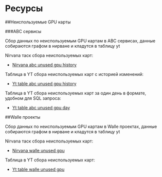 Ресурсы
===
##Неиспользуемые GPU карты

###ABC сервисы

Сбор данных по неиспользуемым GPU картам в ABC сервисах, данные собираются графом в нирване и кладутся в таблицу yt

Nirvana таск сбора неиспользуемых карт:
 - [Nirvana abc unused gpu history](https://nirvana.yandex-team.ru/flow/461766ec-6851-41ad-a902-ae6c71bd5c59/509d11cf-f45c-4af0-9ca0-ab46a4928d0f/graph)

Таблица в YT сбора неиспользуемых карт с историей изменений:
 - [Yt table abc unused gpu history](https://yt.yandex-team.ru/hahn/navigation?path=//home/capacity_planning/gpu_idle/abc_history_dataset_cost)

Таблица в YT сбора неиспользуемых карт за один день в формате, удобном для SQL запроса:
 - [Yt table abc unused gpu day](https://yt.yandex-team.ru/hahn/navigation?path=//home/capacity_planning/gpu_idle/abc_day_cost)

##Walle проекты

Сбор данных по неиспользуемым GPU картам в Walle проектах, данные собираются графом в нирване и кладутся в таблицу yt

Nirvana таск сбора неиспользуемых карт:
 - [Nirvana walle unused gpu](https://nirvana.yandex-team.ru/flow/1159f661-5952-4bb7-9b67-56bbb8e9596b/33fd77dd-0c4b-4947-873e-4fc047b4c323/graph)

Таблица в YT сбора неиспользуемых карт:
 - [Yt table walle unused gpu](https://yt.yandex-team.ru/hahn/navigation?path=//home/capacity_planning/gpu_idle/walle_unused_weekly)

